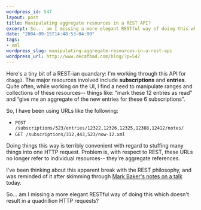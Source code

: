 ```yaml
--- 
wordpress_id: 547
layout: post
title: Manipulating aggregate resources in a REST API?
excerpt: So... am I missing a more elegant RESTful way of doing this which doesn't result in a quadrillion HTTP requests?
date: "2004-09-15T14:48:53-04:00"
tags: 
- xml
wordpress_slug: manipulating-aggregate-resources-in-a-rest-api
wordpress_url: http://www.decafbad.com/blog/?p=547
---
```

Here's a tiny bit of a REST-ian quandary:  I'm working through this API for `dbagg3`.  The major resources involved include **subscriptions** and **entries**.  Quite often, while working on the UI, I find a need to manipulate ranges and collections of these resources-- things like: &#8220;mark these 12 entries as read&#8221; and &#8220;give me an aggregate of the new entries for these 6 subscriptions&#8221;.

So, I have been using URLs like the following:

* `POST /subscriptions/523/entries/12322,12326,12325,12388,12412/notes/`
* `GET /subscriptions/312,443,523/now-12.xml`

Doing things this way is terribly convenient with regard to stuffing many things into one HTTP request.  Problem is, with respect to REST, these URLs no longer refer to individual resources--  they're aggregate references.

I've been thinking about this apparent break with the REST philosophy, and was reminded of it after skimming through [Mark Baker's notes on a talk][mbakerrest] today.  

So... am I missing a more elegant RESTful way of doing this which doesn't result in a quadrillion HTTP requests?

[mbakerrest]: http://www.markbaker.ca/Talks/2004-xmlself/all.htm
